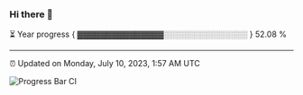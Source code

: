 ### Hi there 👋

⏳ Year progress { ▓▓▓▓▓▓▓▓▓▓▓▓▓▓▓░░░░░░░░░░░░░░░ } 52.08 %

---

⏰ Updated on Monday, July 10, 2023, 1:57 AM UTC

![Progress Bar CI](https://github.com/arthurbuhl/arthurbuhl/workflows/Progress%20Bar%20CI/badge.svg)
